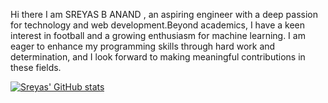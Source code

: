 Hi there I am SREYAS B ANAND , an aspiring engineer with a deep passion for technology and web development.Beyond academics,
              I have a keen interest in football and a growing enthusiasm for
              machine learning. I am eager to enhance my programming skills
              through hard work and determination, and I look forward to making
              meaningful contributions in these fields.

[![Sreyas' GitHub stats](https://github-readme-stats.vercel.app/api?username=sreyas-b-anand)](https://github.com/anuraghazra/github-readme-stats)
